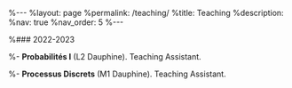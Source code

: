 %---
%layout: page
%permalink: /teaching/
%title: Teaching
%description:
%nav: true
%nav_order: 5
%---

%### 2022-2023

%- **Probabilités I** (L2 Dauphine). Teaching Assistant.

%- **Processus Discrets** (M1 Dauphine). Teaching Assistant. 



